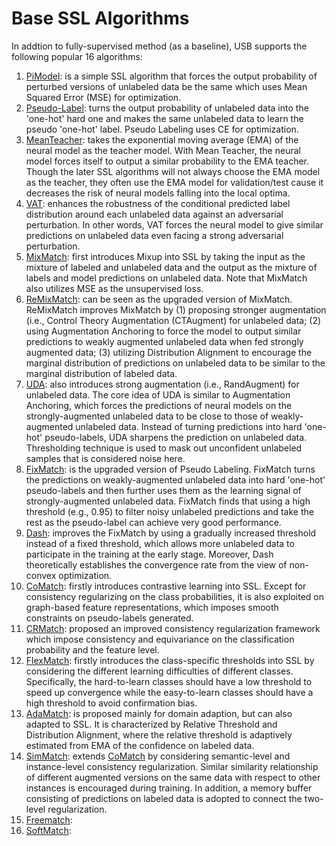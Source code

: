 # Base SSL Algorithms

In addtion to fully-supervised method (as a baseline), USB supports the following popular 16 algorithms:

1. [PiModel](https://arxiv.org/abs/1507.02672): is a simple SSL algorithm that forces the output probability of perturbed versions of unlabeled data be the same which uses Mean Squared Error (MSE) for optimization.
2. [Pseudo-Label](https://citeseerx.ist.psu.edu/viewdoc/summary?doi=10.1.1.664.3543): turns the output probability of unlabeled data into the 'one-hot' hard one and makes the same unlabeled data to learn the pseudo 'one-hot' label. Pseudo Labeling uses CE for optimization.
3. [MeanTeacher](https://arxiv.org/abs/1703.01780): takes the exponential moving average (EMA) of the neural model as the teacher model. With Mean Teacher, the neural model forces itself to output a similar probability to the EMA teacher. Though the later SSL algorithms will not always choose the EMA model as the teacher, they often use the EMA model for validation/test cause it decreases the risk of neural models falling into the local optima.
4. [VAT](https://arxiv.org/abs/1704.03976): enhances the robustness of the conditional predicted label distribution around each unlabeled data against an adversarial perturbation. In other words, VAT forces the neural model to give similar predictions on unlabeled data even facing a strong adversarial perturbation.
5. [MixMatch](https://proceedings.neurips.cc/paper/2019/file/1cd138d0499a68f4bb72bee04bbec2d7-Paper.pdf): first introduces Mixup into SSL by taking the input as the mixture of labeled and unlabeled data and the output as the mixture of labels and model predictions on unlabeled data. Note that MixMatch also utilizes MSE as the unsupervised loss.
6. [ReMixMatch](https://arxiv.org/abs/1911.09785): can be seen as the upgraded version of MixMatch. ReMixMatch improves MixMatch by (1) proposing stronger augmentation (i.e., Control Theory Augmentation (CTAugment) for unlabeled data; (2) using Augmentation Anchoring to force the model to output similar predictions to weakly augmented unlabeled data when fed strongly augmented data; (3) utilizing Distribution Alignment to encourage the marginal distribution of predictions on unlabeled data to be similar to the marginal distribution of labeled data.
7. [UDA](https://arxiv.org/abs/1904.12848): also introduces strong augmentation (i.e., RandAugment) for unlabeled data. The core idea of UDA is similar to Augmentation Anchoring, which forces the predictions of neural models on the strongly-augmented unlabeled data to be close to those of weakly-augmented unlabeled data. Instead of turning predictions into hard 'one-hot' pseudo-labels, UDA sharpens the prediction on unlabeled data. Thresholding technique is used to mask out unconfident unlabeled samples that is considered noise here.
8. [FixMatch](https://arxiv.org/abs/2001.07685): is the upgraded version of Pseudo Labeling. FixMatch turns the predictions on weakly-augmented unlabeled data into hard 'one-hot' pseudo-labels and then further uses them as the learning signal of strongly-augmented unlabeled data. FixMatch finds that using a high threshold (e.g., 0.95) to filter noisy unlabeled predictions and take the rest as the pseudo-label can achieve very good performance.
9. [Dash](https://arxiv.org/abs/2109.00650): improves the FixMatch by using a gradually increased threshold instead of a fixed threshold, which allows more unlabeled data to participate in the training at the early stage. Moreover, Dash theoretically establishes the convergence rate from the view of non-convex optimization.
10. [CoMatch](https://arxiv.org/abs/2011.11183): firstly introduces contrastive learning into SSL. Except for consistency regularizing on the class probabilities, it is also exploited on graph-based feature representations, which imposes smooth constraints on pseudo-labels generated.
11. [CRMatch](https://arxiv.org/abs/2112.05825): proposed an improved consistency regularization framework which impose consistency and equivariance on the classification probability and the feature level.
12. [FlexMatch](https://arxiv.org/abs/2110.08263): firstly introduces the class-specific thresholds into SSL by considering the different learning difficulties of different classes. Specifically, the hard-to-learn classes should have a low threshold to speed up convergence while the easy-to-learn classes should have a high threshold to avoid confirmation bias.
13. [AdaMatch](https://arxiv.org/abs/2106.04732): is proposed mainly for domain adaption, but can also adapted to SSL. It is characterized by Relative Threshold and Distribution Alignment, where the relative threshold is adaptively estimated from EMA of the confidence on labeled data.
14. [SimMatch](https://arxiv.org/abs/2203.06915): extends [CoMatch](https://arxiv.org/abs/2011.11183) by considering semantic-level and instance-level consistency regularization. Similar similarity relationship of different augmented versions on the same data with respect to other instances is encouraged during training. In addition, a memory buffer consisting of predictions on labeled data is adopted to connect the two-level regularization.
15. [Freematch](https://arxiv.org/abs/2205.07246): 
16. [SoftMatch](https://openreview.net/forum?id=ymt1zQXBDiF&referrer=%5BAuthor%20Console%5D(%2Fgroup%3Fid%3DICLR.cc%2F2023%2FConference%2FAuthors%23your-submissions)):
